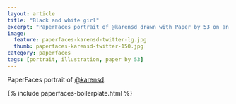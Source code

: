```yaml
---
layout: article
title: "Black and white girl"
excerpt: "PaperFaces portrait of @karensd drawn with Paper by 53 on an iPad."
image: 
  feature: paperfaces-karensd-twitter-lg.jpg
  thumb: paperfaces-karensd-twitter-150.jpg
category: paperfaces
tags: [portrait, illustration, paper by 53]
---
```


PaperFaces portrait of [@karensd](http://twitter.com/karensd).

{% include paperfaces-boilerplate.html %}